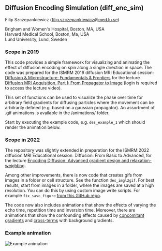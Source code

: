 ## Diffusion Encoding Simulation (diff_enc_sim)

Filip Szczepankiewicz (filip.szczepankiewicz@med.lu.se)  

Brigham and Women's Hospital, Boston, MA, USA  
Harvard Medical School, Boston, Ma, USA  
Lund University, Lund, Sweden  

### Scope in 2019
This code provides a simple framework for visualizing and animating the effect of diffusion encoding on spin along a single direction in space. The code was prepared for the ISMRM 2019 diffusion MRI Educational session: [Diffusion & Microstructure: Fundamentals & Frontiers](https://www.ismrm.org/19/program_files/WE05.htm) for the lecture [Diffusion MRI Acquisition, Part I: From Propagator to Image](https://cds.ismrm.org/protected/19MPresentations/eduvids/11/710B/0845/) (login is required to access the lecture video).

This set of functions can be used to visualize the phase over time for arbitrary field gradients for diffusing particles where the movement can be arbitrarily defined (e.g. based on a gaussian propagator). An assortment of .gif animations is available in the /animations/ folder.

Start by executing the example code, e.g. `des_example_1` which should render the animation below.

### Scope in 2022
The repository was slightly extended in preparation for the ISMRM 2022 diffusion MRI Educational session: Diffusion: From Basic to Advanced, for the lecture [Encoding Diffusion: Advanced gradient design and relaxation-weighting](https://submissions.mirasmart.com/ISMRM2022/Itinerary/ConferenceMatrixEventDetail.aspx?ses=WE-06).

Among other improvements, there is now code that creates gifs from images in a folder or cell structure. See the function `des_imgl2gif`. For best results, start from images in a folder, where the images are saved at a high resolution. You can do this by using custom image write scripts. For example `fix_save_figure` [from this GitHub repo](https://github.com/filip-szczepankiewicz/fix_matlab).

The code now also includes animations that show the effects of varying the echo time, repetition time and inversion time. Moreover, there are animations that show the confounding effects caused by [concomitant gradients](https://doi.org/10.1002/mrm.27828) and [cross-terms](https://doi.org/10.1016/j.jmr.2021.106991) with background gradients.

### Example animation
![Example animation](animations/walkon_1.gif)
